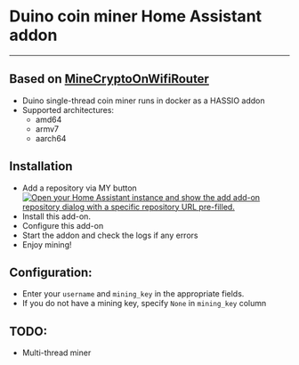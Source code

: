 
# Duino coin miner Home Assistant addon
_____
## Based on [MineCryptoOnWifiRouter](https://github.com/BastelPichi/MineCryptoOnWifiRouter)

- Duino single-thread coin miner runs in docker as a HASSIO addon
- Supported architectures:
  - amd64
  - armv7
  - aarch64

 ## Installation
 - Add a repository via MY button [![Open your Home Assistant instance and show the add add-on repository dialog with a specific repository URL pre-filled.](https://my.home-assistant.io/badges/supervisor_add_addon_repository.svg)](https://my.home-assistant.io/redirect/supervisor_add_addon_repository/?repository_url=https%3A%2F%2Fgithub.com%2Fgfoiani%2Fhassio-addons%2F)
 - Install this add-on.
 - Configure this add-on
 - Start the addon and check the logs if any errors
 - Enjoy mining!
 ## Configuration:

- Enter your `username` and `mining_key` in the appropriate fields.
- If you do not have a mining key, specify `None` in `mining_key` column

## TODO:
- Multi-thread miner
